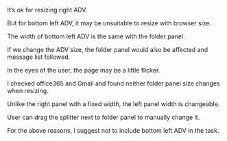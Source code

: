 It’s ok for resizing right ADV.

But for bottom left ADV, it may be unsuitable to resize with browser size.

The width of bottom left ADV is the same with the folder panel.

If we change the ADV size, the folder panel would also be affected and message list followed.

In the eyes of the user, the page may be a little flicker.

I checked office365 and Gmail and found neither folder panel size changes when resizing.

Unlike the right panel with a fixed width, the left panel width is changeable.

User can drag the splitter next to folder panel to manually change it.

For the above reasons, I suggest not to include bottom left ADV in the task.
